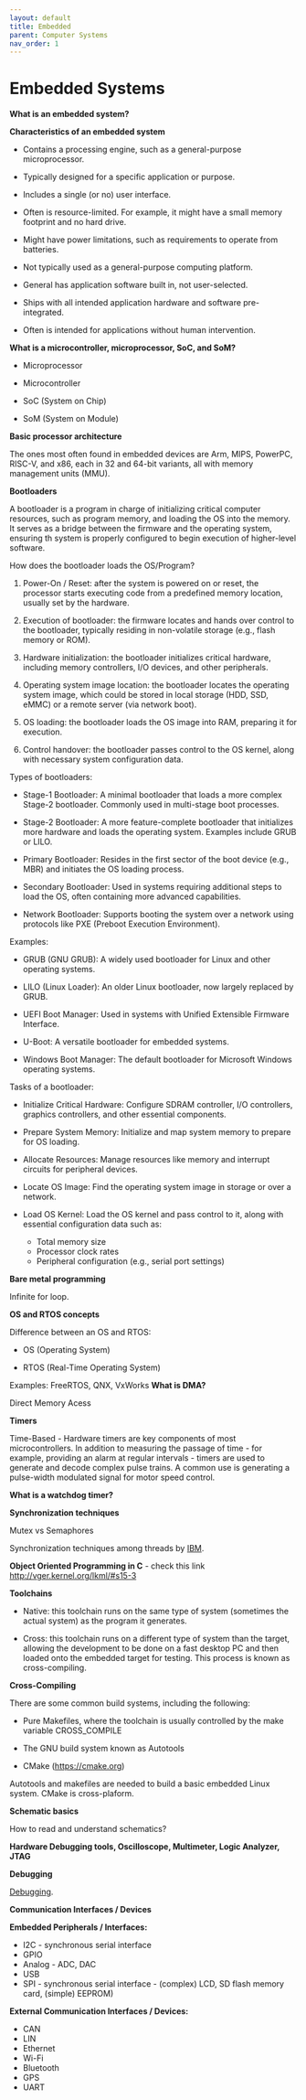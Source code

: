 ```yaml
---
layout: default
title: Embedded
parent: Computer Systems
nav_order: 1
---
```


# Embedded Systems

**What is an embedded system?**

**Characteristics of an embedded system**

* Contains a processing engine, such as a general-purpose microprocessor.

* Typically designed for a specific application or purpose.

* Includes a single (or no) user interface.

* Often is resource-limited. For example, it might have a small memory footprint and no hard drive.

* Might have power limitations, such as requirements to operate from batteries.

* Not typically used as a general-purpose computing platform.

* General has application software built in, not user-selected.

* Ships with all intended application hardware and software pre-integrated.

* Often is intended for applications without human intervention.

**What is a microcontroller, microprocessor, SoC, and SoM?**

* Microprocessor

* Microcontroller

* SoC (System on Chip)

* SoM (System on Module)

**Basic processor architecture**

The ones most often found in embedded devices are Arm, MIPS, PowerPC, RISC-V, and x86, each in 32 and 64-bit variants, all with memory management units (MMU).

**Bootloaders**

A bootloader is a program in charge of initializing critical computer resources, such as program memory, and loading the OS into the memory. It serves as a bridge between the firmware and the operating system, ensuring th system is properly configured to begin execution of higher-level software.

How does the bootloader loads the OS/Program?

1. Power-On / Reset: after the system is powered on or reset, the processor starts executing code from a predefined memory location, usually set by the hardware.

2. Execution of bootloader: the firmware locates and hands over control to the bootloader, typically residing in non-volatile storage (e.g., flash memory or ROM).

3. Hardware initialization: the bootloader initializes critical hardware, including memory controllers, I/O devices, and other peripherals.

4. Operating system image location: the bootloader locates the operating system image, which could be stored in local storage (HDD, SSD, eMMC) or a remote server (via network boot).

5. OS loading: the bootloader loads the OS image into RAM, preparing it for execution.

6. Control handover: the bootloader passes control to the OS kernel, along with necessary system configuration data.

Types of bootloaders:

* Stage-1 Bootloader: A minimal bootloader that loads a more complex Stage-2 bootloader. Commonly used in multi-stage boot processes.

* Stage-2 Bootloader: A more feature-complete bootloader that initializes more hardware and loads the operating system. Examples include GRUB or LILO.

* Primary Bootloader: Resides in the first sector of the boot device (e.g., MBR) and initiates the OS loading process.

* Secondary Bootloader: Used in systems requiring additional steps to load the OS, often containing more advanced capabilities.

* Network Bootloader: Supports booting the system over a network using protocols like PXE (Preboot Execution Environment).

Examples:

* GRUB (GNU GRUB): A widely used bootloader for Linux and other operating systems.

* LILO (Linux Loader): An older Linux bootloader, now largely replaced by GRUB.

* UEFI Boot Manager: Used in systems with Unified Extensible Firmware Interface.

* U-Boot: A versatile bootloader for embedded systems.

* Windows Boot Manager: The default bootloader for Microsoft Windows operating systems.

Tasks of a bootloader:

* Initialize Critical Hardware: Configure SDRAM controller, I/O controllers, graphics controllers, and other essential components.

* Prepare System Memory: Initialize and map system memory to prepare for OS loading.

* Allocate Resources: Manage resources like memory and interrupt circuits for peripheral devices.

* Locate OS Image: Find the operating system image in storage or over a network.

* Load OS Kernel: Load the OS kernel and pass control to it, along with essential configuration data such as:

    * Total memory size
    * Processor clock rates
    * Peripheral configuration (e.g., serial port settings)

**Bare metal programming**

Infinite for loop.

**OS and RTOS concepts**

Difference between an OS and RTOS:

* OS (Operating System)

* RTOS (Real-Time Operating System)

Examples: FreeRTOS, QNX, VxWorks
**What is DMA?**

Direct Memory Acess

**Timers**

Time-Based - Hardware timers are key components of most microcontrollers. In addition to measuring the passage of time - for example, providing an alarm at regular intervals - timers are used to generate and decode complex pulse trains. A common use is generating a pulse-width modulated signal for motor speed control.

**What is a watchdog timer?**

**Synchronization techniques**

Mutex vs Semaphores

Synchronization techniques among threads by [IBM](https://www.ibm.com/docs/en/i/7.4?topic=techniques-synchronization-among-threads).

**Object Oriented Programming in C** - check this link http://vger.kernel.org/lkml/#s15-3

**Toolchains**

* Native: this toolchain runs on the same type of system (sometimes the actual system) as the program it generates.

* Cross: this toolchain runs on a different type of system than the target, allowing the development to be done on a fast desktop PC and then loaded onto the embedded target for testing. This process is known as cross-compiling.

**Cross-Compiling**

There are some common build systems, including the following:

* Pure Makefiles, where the toolchain is usually controlled by the make variable CROSS_COMPILE

* The GNU build system known as Autotools

* CMake (https://cmake.org)

Autotools and makefiles are needed to build a basic embedded Linux system. CMake is cross-plaform.

**Schematic basics** 

How to read and understand schematics?

**Hardware Debugging tools, Oscilloscope, Multimeter, Logic Analyzer, JTAG**

**Debugging**

[Debugging](https://roemvaar.github.io/computer_science_notes/docs/computer_systems/debugging.html).

**Communication Interfaces / Devices**

**Embedded Peripherals / Interfaces:**

* I2C - synchronous serial interface
* GPIO
* Analog - ADC, DAC
* USB
* SPI - synchronous serial interface - (complex) LCD, SD flash memory card, (simple) EEPROM)

**External Communication Interfaces / Devices:**

* CAN
* LIN
* Ethernet
* Wi-Fi
* Bluetooth
* GPS
* UART
